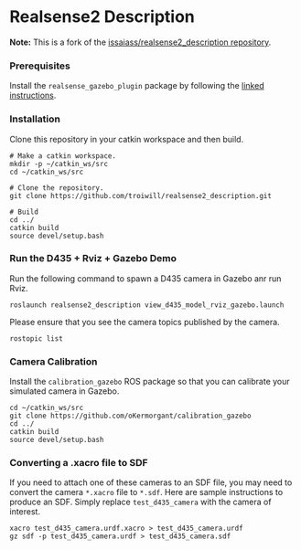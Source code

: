 # Realsense2 Description

**Note:** This is a fork of the [issaiass/realsense2_description repository](https://github.com/issaiass/realsense2_description).

### Prerequisites

Install the `realsense_gazebo_plugin` package by following the [linked instructions](https://github.com/troiwill/realsense_gazebo_plugin#installation).

### Installation

Clone this repository in your catkin workspace and then build.
```
# Make a catkin workspace.
mkdir -p ~/catkin_ws/src
cd ~/catkin_ws/src

# Clone the repository.
git clone https://github.com/troiwill/realsense2_description.git

# Build
cd ../
catkin build
source devel/setup.bash
```

### Run the D435 + Rviz + Gazebo Demo

Run the following command to spawn a D435 camera in Gazebo anr run Rviz.
```
roslaunch realsense2_description view_d435_model_rviz_gazebo.launch
```

Please ensure that you see the camera topics published by the camera.
```
rostopic list
```

### Camera Calibration

Install the `calibration_gazebo` ROS package so that you can calibrate your simulated camera in Gazebo.
```
cd ~/catkin_ws/src
git clone https://github.com/oKermorgant/calibration_gazebo
cd ../
catkin build
source devel/setup.bash
```


### Converting a .xacro file to SDF

If you need to attach one of these cameras to an SDF file, you may need to convert the camera `*.xacro` file to `*.sdf`.
Here are sample instructions to produce an SDF. Simply replace `test_d435_camera` with the camera of interest.
```
xacro test_d435_camera.urdf.xacro > test_d435_camera.urdf
gz sdf -p test_d435_camera.urdf > test_d435_camera.sdf
```
